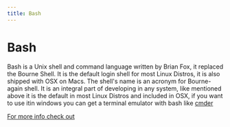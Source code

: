 ```yaml
---
title: Bash
---
```

# Bash

Bash is a Unix shell and command language written by Brian Fox, it replaced the Bourne Shell. It is the default login shell for most Linux Distros, it is also shipped with OSX on Macs. The shell's 
name is an acronym for Bourne-again shell. It is an integral part of developing in any system, like mentioned above it is the default in most Linux Distros and included in OSX, if you want to use itin windows you can get a terminal emulator with bash like [cmder](cmder.net)

[For more info check out](https://en.wikipedia.org/wiki/Bash_%28Unix_shell%29)

